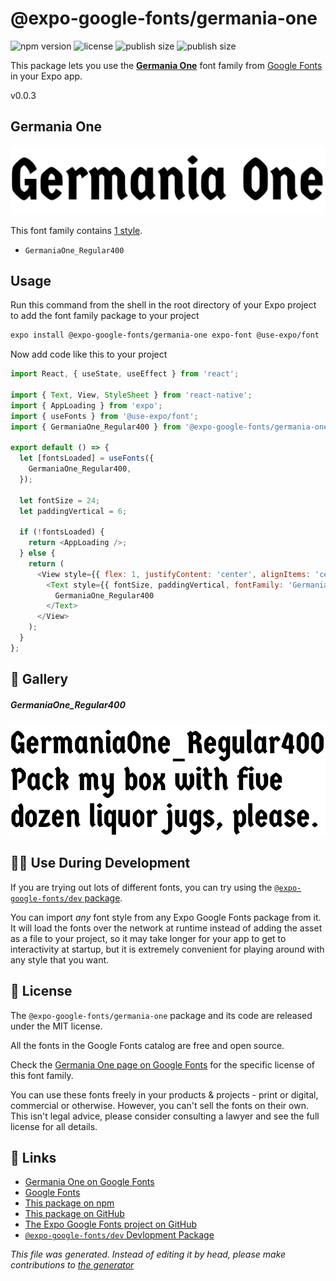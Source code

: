 # @expo-google-fonts/germania-one

![npm version](https://flat.badgen.net/npm/v/@expo-google-fonts/germania-one)
![license](https://flat.badgen.net/github/license/expo/google-fonts)
![publish size](https://flat.badgen.net/packagephobia/install/@expo-google-fonts/germania-one)
![publish size](https://flat.badgen.net/packagephobia/publish/@expo-google-fonts/germania-one)

This package lets you use the [**Germania One**](https://fonts.google.com/specimen/Germania+One) font family from [Google Fonts](https://fonts.google.com/) in your Expo app.

v0.0.3

## Germania One

![Germania One](./font-family.png)

This font family contains [1 style](#gallery).

- `GermaniaOne_Regular400`

## Usage

Run this command from the shell in the root directory of your Expo project to add the font family package to your project
```sh
expo install @expo-google-fonts/germania-one expo-font @use-expo/font
```

Now add code like this to your project
```js
import React, { useState, useEffect } from 'react';

import { Text, View, StyleSheet } from 'react-native';
import { AppLoading } from 'expo';
import { useFonts } from '@use-expo/font';
import { GermaniaOne_Regular400 } from '@expo-google-fonts/germania-one';

export default () => {
  let [fontsLoaded] = useFonts({
    GermaniaOne_Regular400,
  });

  let fontSize = 24;
  let paddingVertical = 6;

  if (!fontsLoaded) {
    return <AppLoading />;
  } else {
    return (
      <View style={{ flex: 1, justifyContent: 'center', alignItems: 'center' }}>
        <Text style={{ fontSize, paddingVertical, fontFamily: 'GermaniaOne_Regular400' }}>
          GermaniaOne_Regular400
        </Text>
      </View>
    );
  }
};

```

## 🔡 Gallery

##### GermaniaOne_Regular400
![GermaniaOne_Regular400](./8b7dd1af0258695612f37eb7db169c99f09801337d690f6880dc4a7c351f830d.ttf.png)


## 👩‍💻 Use During Development

If you are trying out lots of different fonts, you can try using the [`@expo-google-fonts/dev` package](https://github.com/expo/google-fonts/tree/master/font-packages/dev#readme).

You can import *any* font style from any Expo Google Fonts package from it. It will load the fonts
over the network at runtime instead of adding the asset as a file to your project, so it may take longer
for your app to get to interactivity at startup, but it is extremely convenient
for playing around with any style that you want.

## 📖 License

The `@expo-google-fonts/germania-one` package and its code are released under the MIT license.

All the fonts in the Google Fonts catalog are free and open source.

Check the [Germania One page on Google Fonts](https://fonts.google.com/specimen/Germania+One) for the specific license of this font family.

You can use these fonts freely in your products & projects - print or digital, commercial or otherwise. However, you can't sell the fonts on their own. This isn't legal advice, please consider consulting a lawyer and see the full license for all details.

## 🔗 Links

- [Germania One on Google Fonts](https://fonts.google.com/specimen/Germania+One)
- [Google Fonts](https://fonts.google.com/)
- [This package on npm](https://www.npmjs.com/package/@expo-google-fonts/germania-one)
- [This package on GitHub](https://github.com/expo/google-fonts/tree/master/font-packages/germania-one)
- [The Expo Google Fonts project on GitHub](https://github.com/expo/google-fonts)
- [`@expo-google-fonts/dev` Devlopment Package](https://github.com/expo/google-fonts/tree/master/font-packages/dev)


*This file was generated. Instead of editing it by head, please make contributions to [the generator](https://github.com/expo/google-fonts/tree/master/packages/generator)*
